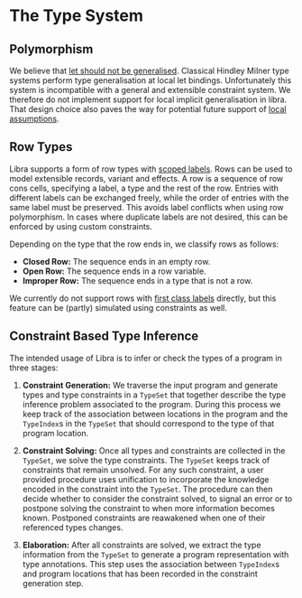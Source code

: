 # The Type System

## Polymorphism

We believe that [let should not be generalised](https://www.microsoft.com/en-us/research/wp-content/uploads/2016/02/tldi10-vytiniotis.pdf).
Classical Hindley Milner type systems perform type generalisation at local
let bindings. Unfortunately this system is incompatible with a general
and extensible constraint system. We therefore do not implement support
for local implicit generalisation in libra. That design choice also paves
the way for potential future support of [local assumptions](https://simon.peytonjones.org/outsideinx/).

## Row Types

Libra supports a form of row types with [scoped labels].
Rows can be used to model extensible records, variant and effects.
A row is a sequence of row cons cells, specifying a label, a type and the
rest of the row.
Entries with different labels can be exchanged freely, while the order
of entries with the same label must be preserved.
This avoids label conflicts when using row polymorphism.
In cases where duplicate labels are not desired, this can be enforced
by using custom constraints.

Depending on the type that the row ends in, we classify rows as follows:
 - **Closed Row:** The sequence ends in an empty row.
 - **Open Row:** The sequence ends in a row variable.
 - **Improper Row:** The sequence ends in a type that is not a row.

We currently do not support rows with [first class labels] directly,
but this feature can be (partly) simulated using constraints as well.

## Constraint Based Type Inference

The intended usage of Libra is to infer or check the types of a program
in three stages:

 1. **Constraint Generation:** We traverse the input program and generate
    types and type constraints in a `TypeSet` that together describe the type inference
    problem associated to the program. During this process we keep track of
    the association between locations in the program and the `TypeIndex`s
    in the `TypeSet` that should correspond to the type of that program location.

 2. **Constraint Solving:** Once all types and constraints are collected in the
    `TypeSet`, we solve the type constraints. The `TypeSet` keeps track of
    constraints that remain unsolved. For any such constraint, a user provided
    procedure uses unification to incorporate the knowledge encoded in the
    constraint into the `TypeSet`. The procedure can then decide whether to
    consider the constraint solved, to signal an error or to postpone solving
    the constraint to when more information becomes known.
    Postponed constraints are reawakened when one of their referenced types changes.

  
 3. **Elaboration:** After all constraints are solved, we extract the type information
    from the `TypeSet` to generate a program representation with type annotations.
    This step uses the association between `TypeIndex`s and program locations that
    has been recorded in the constraint generation step.

  [scoped labels]: https://www.microsoft.com/en-us/research/wp-content/uploads/2016/02/scopedlabels.pdf
  [first class labels]: https://www.microsoft.com/en-us/research/wp-content/uploads/2016/02/fclabels.pdf
